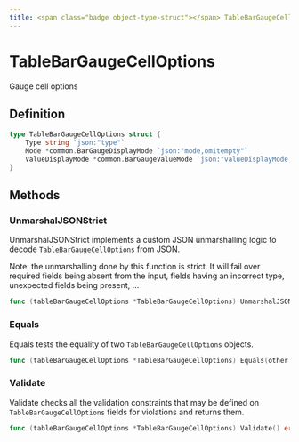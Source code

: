 ```yaml
---
title: <span class="badge object-type-struct"></span> TableBarGaugeCellOptions
---
```

# <span class="badge object-type-struct"></span> TableBarGaugeCellOptions

Gauge cell options

## Definition

```go
type TableBarGaugeCellOptions struct {
    Type string `json:"type"`
    Mode *common.BarGaugeDisplayMode `json:"mode,omitempty"`
    ValueDisplayMode *common.BarGaugeValueMode `json:"valueDisplayMode,omitempty"`
}
```
## Methods

### <span class="badge object-method"></span> UnmarshalJSONStrict

UnmarshalJSONStrict implements a custom JSON unmarshalling logic to decode `TableBarGaugeCellOptions` from JSON.

Note: the unmarshalling done by this function is strict. It will fail over required fields being absent from the input, fields having an incorrect type, unexpected fields being present, …

```go
func (tableBarGaugeCellOptions *TableBarGaugeCellOptions) UnmarshalJSONStrict(raw []byte) error
```

### <span class="badge object-method"></span> Equals

Equals tests the equality of two `TableBarGaugeCellOptions` objects.

```go
func (tableBarGaugeCellOptions *TableBarGaugeCellOptions) Equals(other TableBarGaugeCellOptions) bool
```

### <span class="badge object-method"></span> Validate

Validate checks all the validation constraints that may be defined on `TableBarGaugeCellOptions` fields for violations and returns them.

```go
func (tableBarGaugeCellOptions *TableBarGaugeCellOptions) Validate() error
```

